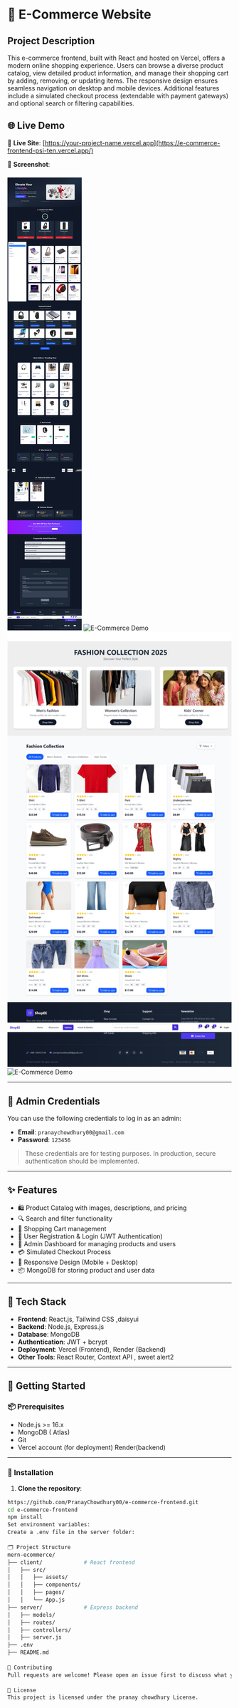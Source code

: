 # 🛒  E-Commerce Website

## Project Description

This e-commerce frontend, built with React and hosted on Vercel, offers a modern online shopping experience. Users can browse a diverse product catalog, view detailed product information, and manage their shopping cart by adding, removing, or updating items. The responsive design ensures seamless navigation on desktop and mobile devices. Additional features include a simulated checkout process (extendable with payment gateways) and optional search or filtering capabilities.

## 🌐 Live Demo

🔗 **Live Site**: [https://your-project-name.vercel.app](https://e-commerce-frontend-psi-ten.vercel.app/)

📸 **Screenshot**:

![E-Commerce Demo](https://github.com/PranayChowdhury00/e-commerce-frontend/blob/main/firstOneE.png?raw=true)
![E-Commerce Demo](https://github.com/PranayChowdhury00/e-commerce-frontend/blob/main/seconde.png?raw=true)
![E-Commerce Demo](https://github.com/PranayChowdhury00/e-commerce-frontend/blob/main/third.png?raw=true)
![E-Commerce Demo](https://github.com/PranayChowdhury00/e-commerce-frontend/blob/main/fourth.png?raw=true)

---

## 🔐 Admin Credentials

You can use the following credentials to log in as an admin:

- **Email**: `pranaychowdhury00@gmail.com `
- **Password**: `123456`

> These credentials are for testing purposes. In production, secure authentication should be implemented.

---

## ✨ Features

- 🛍️ Product Catalog with images, descriptions, and pricing
- 🔍 Search and filter functionality
- 🛒 Shopping Cart management
- 👤 User Registration & Login (JWT Authentication)
- 🚀 Admin Dashboard for managing products and users
- 💳 Simulated Checkout Process
- 📱 Responsive Design (Mobile + Desktop)
- 📦 MongoDB for storing product and user data

---

## 🧰 Tech Stack

- **Frontend**: React.js, Tailwind CSS ,daisyui 
- **Backend**: Node.js, Express.js
- **Database**: MongoDB 
- **Authentication**: JWT + bcrypt
- **Deployment**: Vercel (Frontend), Render (Backend)
- **Other Tools**: React Router, Context API , sweet alert2

---

## 🚀 Getting Started

### 📦 Prerequisites

- Node.js >= 16.x
- MongoDB ( Atlas)
- Git
- Vercel account (for deployment)
  Render(backend)
---

### 🔧 Installation

1. **Clone the repository**:

```bash
https://github.com/PranayChowdhury00/e-commerce-frontend.git
cd e-commerce-frontend
npm install
Set environment variables:
Create a .env file in the server folder:

🗂️ Project Structure
mern-ecommerce/
├── client/             # React frontend
│   ├── src/
│   │   ├── assets/
│   │   ├── components/
│   │   ├── pages/
│   │   └── App.js
├── server/             # Express backend
│   ├── models/
│   ├── routes/
│   ├── controllers/
│   ├── server.js
├── .env
├── README.md

🤝 Contributing
Pull requests are welcome! Please open an issue first to discuss what you would like to change.

📄 License
This project is licensed under the pranay chowdhury License.
